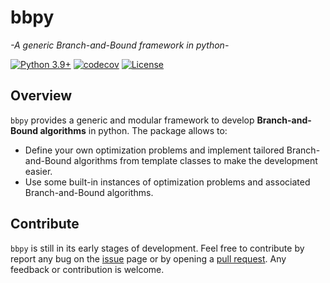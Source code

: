 bbpy
=====
*-A generic Branch-and-Bound framework in python-*


[![Python 3.9+](https://img.shields.io/badge/python-3.9%2B-blue)](https://www.python.org/downloads/release/python-390/)
[![codecov](https://codecov.io/gh/TheoGuyard/bbpy/graph/badge.svg?token=EbZsPTg9DP)](https://codecov.io/gh/TheoGuyard/bbpy)
[![License](https://img.shields.io/badge/License-AGPL--v3-red.svg)](https://github.com/TheoGuyard/bbpy/blob/main/LICENSE)

<!-- [![Documentation](https://img.shields.io/badge/documentation-latest-blue)](https://theoguyard.github.io/bbpy/html/index.html) -->
<!-- [![PyPI version](https://badge.fury.io/py/bbpy.svg)](https://pypi.org/project/bbpy/) -->
<!-- [![Test Status](https://github.com/TheoGuyard/bbpy/actions/workflows/test.yml/badge.svg)](https://github.com/TheoGuyard/bbpy/actions/workflows/test.yml) -->

## Overview

``bbpy`` provides a generic and modular framework to develop **Branch-and-Bound algorithms** in python.
The package allows to:
- Define your own optimization problems and implement tailored Branch-and-Bound algorithms from template classes to make the development easier.
- Use some built-in instances of optimization problems and associated Branch-and-Bound algorithms.

<!--
The package is organized in three main modules:

- `bbpy.problem` which gather template classes to define an optimization problem
- `bbpy.bnb` which gather template classes to implement a Branch-and-Bound algorithm
- `bbpy.instances` which gather some built-in instances of optimization problems and associated Branch-and-Bound algorithms
--> 

<!-- 
Check out the [documentation](https://theoguyard.github.io/bbpy/html/index.html) for a starting tour of the package. 
-->

<!-- 
## Installation

`bbpy` is available on [pypi](https://pypi.org>). The latest version of the package can be installed as


```shell
pip install bbpy
``` 
-->

## Contribute

`bbpy` is still in its early stages of development.
Feel free to contribute by report any bug on the [issue](https://github.com/TheoGuyard/bbpy/issues) page or by opening a [pull request](https://github.com/TheoGuyard/bbpy/pulls).
Any feedback or contribution is welcome.
